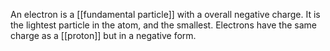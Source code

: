 An electron is a [[fundamental particle]] with a overall negative charge. It is the lightest particle in the atom, and the smallest. Electrons have the same charge as a [[proton]] but in a negative form.